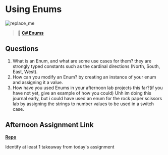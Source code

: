 # Using Enums

![replace_me](https://codeworks.blob.core.windows.net/public/assets/img/illustrations/placeholder.svg)

> **📖 [C# Enums](https://codeworksacademy.com/fs-student-guide/resources/wk10/03-Enums)**

## Questions

1. What is an Enum, and what are some use cases for them?
they are strongly typed constants such as the cardinal directions (North, South, East, West).
2. How can you modify an Enum?
by creating an instance of your enum and assigning it a value.
3. How have you used Enums in your afternoon lab projects this far?(if you have not yet, give an example of how you could)
Uhh im doing this journal early, but i could have used an enum for the rock paper scissors lab by assigning the strings to number values to be used in a switch case.
## Afternoon Assignment Link

**[Repo](https://github.com/ConnerSeely/<ASSIGNMENT_REPO>)**

Identify at least 1 takeaway from today's assignment

